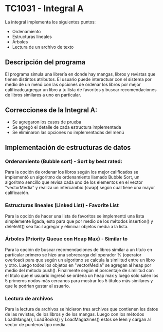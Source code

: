 # TC1031 - Integral A

La integral implementa los siguientes puntos:

 - Ordenamiento
 - Estructuras lineales
 - Árboles
 - Lectura de un archivo de texto

## Descripción del programa

El programa simula una librería en donde hay mangas, libros y revistas que tienen distintos atributos. El usuario puede interactuar con el sistema por medio de un menú con las opciones de ordenar los libros por mejor calificado,agregar un libro a tu lista de favoritos y buscar recomendaciones de libros similares a uno en particular.  

## Correcciones de la Integral A:
 - Se agregaron los casos de prueba
 - Se agregó el detalle de cada estructura implementada
 - Se eliminaron las opciones no implementadas del menú
## Implementación de estructuras de datos

### Ordenamiento (Bubble sort) - Sort by best rated:

Para la opción de ordenar los libros según los mejor calificados se implementó un algoritmo de ordenamiento llamado Bubble Sort, un algoritmo sencillo que revisa cada uno de los elementos en el vector "vectorMedia" y realiza un intercambio (swap) según cual tiene una mayor calificación. 

### Estructuras lineales (Linked List) - Favorite List

Para la opción de hacer una lista de favoritos se implementó una lista simplemente ligada, esto para que por medio de los métodos insertion() y deleteAt() sea facil agregar y eliminar objetos media a la lista. 

### Árboles (Priority Queue con Heap Max) - Similar to

Para la opción de buscar recomendaciones de libros similar a un título en partícular primero se hizo una sobrecarga del operador % (operator overload) para que según un algoritmo se calcula la similitud entre un libro y otro. Luego todos los objetos en "vectorMedia" se agregan al heap por medio del método push(). Finalmente según el porcentaje de similitud con el título que el usuario ingresó se ordena un heap max y luego solo salen los 5 primeros nodos más cercanos para mostrar los 5 títulos más similares y que le podrían gustar al usuario. 

### Lectura de archivos 

Para la lectura de archivos se hicieron tres archivos que contienen los datos de las revistas, de los libros y de los mangas. Luego con los métodos LoadManga(), LoadBooks() y LoadMagazines() estos se leen y cargan al vector de punteros tipo media. 